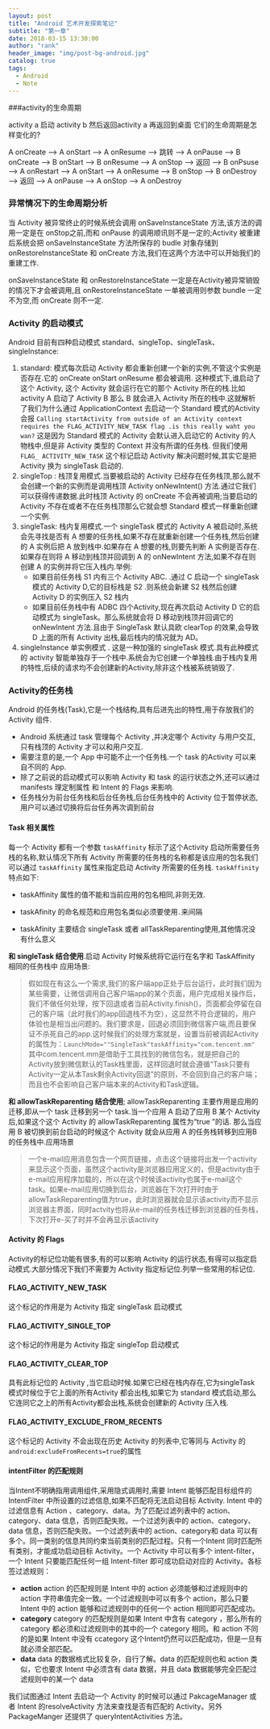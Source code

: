 ```yaml
---
layout: post
title: "Android 艺术开发探索笔记"
subtitle: "第一章"
date: 2018-03-15 13:30:00
author: "rank"
header_image: "img/post-bg-android.jpg"
catalog: true
tags:
  - Android
  - Note
---
```




###activity的生命周期

activity a 启动 activity b 然后返回activity a 再返回到桌面 它们的生命周期是怎样变化的?

A onCreate —> A onStart —> A onResume —> 跳转 —> A onPause —> B onCreate —> B onStart —> B onResume —> A onStop —> 返回 —> B onPsuse —>  A onRestart —>  A onStart —> A onResume —> B onStop —> B onDestroy —> 返回 —> A onPause —> A onStop —> A onDestroy

### 异常情况下的生命周期分析

当 Activity 被异常终止的时候系统会调用 onSaveInstanceState 方法,该方法的调用一定是在 onStop之前,而和 onPause 的调用顺讯则不是一定的;Activity 被重建后系统会把 onSaveInstanceState 方法所保存的 budle 对象存储到 onRestoreInstanceState 和 onCreate 方法,我们在这两个方法中可以开始我们的重建工作.

onSaveInstanceState 和 onRestoreInstanceState 一定是在Activity被异常销毁的情况下才会被调用,且 onRestoreInstanceState 一单被调用则参数 bundle 一定不为空,而 onCreate 则不一定.

### Activity 的启动模式

Android 目前有四种启动模式 standard、singleTop、singleTask、singleInstance:

1. standard: 模式每次启动 Activity 都会重新创建一个新的实例,不管这个实例是否存在.它的 onCreate  onStart onResume 都会被调用. 这种模式下,谁启动了这个 Activity, 这个 Activity 就会运行在它的那个 Activity 所在的栈.比如 activity A 启动了 Activity B 那么 B 就会进入 Activity 所在的栈中.这就解析了我们为什么通过 ApplicationContext 去启动一个 Standard 模式的Activity 会报 `Calling startActivity from outside of an Activity context requires the FLAG_ACTIVITY_NEW_TASK flag .is this really waht you wan?` 这是因为 Standard 模式的 Activity 会默认进入启动它的 Activity 的人物栈中,但是非 Activity 类型的 Context 并没有所谓的任务栈. 但我们使用 `FLAG_ ACTIVITY_NEW_TASK` 这个标记启动 Activity 解决问题时候,其实它是把 Activity 换为 singleTask 启动的.
2. singleTop :  栈顶复用模式.当要被启动的 Activity 已经存在任务栈顶,那么就不会创建一个新的实例而是调用栈顶 Activity onNewIntent() 方法.通过它我们可以获得传递数据.此时栈顶 Activity 的 onCreate 不会再被调用;当要启动的 Activity 不存在或者不在任务栈顶那么它就会想 Standard 模式一样重新创建一个实例.
3. singleTask: 栈内复用模式.一个 singleTask 模式的 Activity A 被启动时,系统会先寻找是否有 A 想要的任务栈,如果不存在就重新创建一个任务栈,然后创建的 A 实例后把 A 放到栈中.如果存在 A 想要的栈,则要先判断 A 实例是否存在.如果存在则将 A 移动到栈顶并回调到 A 的 onNewIntent 方法,如果不存在则创建 A 的实例并将它压入栈内.举例:
   - 如果目前任务栈 S1 内有三个 Activity ABC. .通过 C 启动一个 singleTask 模式的 Activity D,它的目标栈是 S2 .则系统会新建 S2 栈然后创建 Activity D 的实例压入 S2 栈内
   - 如果目前任务栈中有 ADBC 四个Activity,现在再次启动 Activity D 它的启动模式为 singleTask。那么系统就会将 D 移动到栈顶并回调它的 onNewIntent 方法.且由于 SingleTask 默认具欧 clearTop 的效果,会导致 D 上面的所有 Activity 出栈,最后栈内的情况就为 AD。
4. singleInstance 单实例模式 . 这是一种加强的 singleTask 模式.具有此种模式的 activity 智能单独存于一个栈中.系统会为它创建一个单独栈.由于栈内复用的特性,后续的请求均不会创建新的Activity,除非这个栈被系统销毁了.

### Activity的任务栈

Android 的任务栈(Task),它是一个栈结构,具有后进先出的特性,用于存放我们的 Activity 组件.

- Android 系统通过 task 管理每个 Activity ,并决定哪个 Activity 与用户交互,只有栈顶的 Activity 才可以和用户交互.  
- 需要注意的是,一个 App 中可能不止一个任务栈.一个 task 的Activity 可以来自不同的 App.
- 除了之前说的启动模式可以影响 Activity 和 task 的运行状态之外,还可以通过 manifests 理定制属性 和 Intent 的 Flags 来影响.
- 任务栈分为前台任务栈和后台任务栈,后台任务栈中的 Activity 位于暂停状态,用户可以通过切换将后台任务再次调到前台

#### Task 相关属性

每一个 Activity 都有一个参数 `taskAffinity` 标示了这个Activity 启动所需要任务栈的名称,默认情况下所有 Activity 所需要的任务栈的名称都是该应用的包名我们可以通过 `taskAffinity` 属性来指定启动 Activity 所需要的任务栈. `taskAffinity` 特点如下:

- taskAffinity 属性的值不能和当前应用的包名相同,非则无效.

- taskAfinity 的命名规范和应用包名类似必须要使用`.`来间隔

- taskAfinity 主要结合 singleTask 或者 allTaskReparenting使用,其他情况没有什么意义

**和 singleTask 结合使用**.启动 Activity 时候系统将它运行在名字和 TaskAffinity 相同的任务栈中 应用场景:

>假如现在有这么一个需求,我们的客户端app正处于后台运行，此时我们因为某些需要，让微信调用自己客户端app的某个页面，用户完成相关操作后，我们不做任何处理，按下回退或者当前Activity.finish()，页面都会停留在自己的客户端（此时我们的app回退栈不为空），这显然不符合逻辑的，用户体验也是相当出问题的。我们要求是，回退必须回到微信客户端,而且要保证不杀死自己的app.这时候我们的处理方案就是，设置当前被调起Activity的属性为：`LaunchMode=""SingleTask"taskAffinity="com.tencent.mm"` 其中com.tencent.mm是借助于工具找到的微信包名，就是把自己的Activity放到微信默认的Task栈里面，这样回退时就会遵循“Task只要有Activity一定从本Task剩余Activity回退”的原则，不会回到自己的客户端；而且也不会影响自己客户端本来的Activity和Task逻辑。

**和 allowTaskReparenting 结合使用**; allowTaskReparenting 主要作用是应用的迁移,即从一个 task 迁移到另一个 task.当一个应用 A 启动了应用 B 某个 Activity 后,如果这个这个 Activity 的 allowTaskReparenting 属性为“true ”的话. 那么当应用 B 被切换到前台启动的时候这个 Activity 就会从应用 A 的任务栈转移到应用B的任务栈中.应用场景

> 一个e-mail应用消息包含一个网页链接，点击这个链接将出发一个activity来显示这个页面，虽然这个activity是浏览器应用定义的，但是activity由于e-mail应用程序加载的，所以在这个时候该activity也属于e-mail这个task。如果e-mail应用切换到后台，浏览器在下次打开时由于allowTaskReparenting值为true，此时浏览器就会显示该activity而不显示浏览器主界面，同时actvity也将从e-mail的任务栈迁移到浏览器的任务栈，下次打开e-买了时并不会再显示该activity 

#### Activity 的 Flags

Activity的标记位功能有很多,有的可以影响 Activity 的运行状态,有得可以指定启动模式.大部分情况下我们不需要为 Activity 指定标记位.列举一些常用的标记位.

#### FLAG_ACTIVITY_NEW_TASK

这个标记的作用是为 Activity 指定 singleTask 启动模式

#### FLAG_ACTIVITY_SINGLE_TOP

这个标记的作用是为 Activity 指定 singleTop 启动模式

#### FLAG_ACTIVITY_CLEAR_TOP

具有此标记位的 Activity ,当它启动时候.如果它已经在栈内存在,它为singleTask 模式时候位于它上面的所有Activity 都会出栈,如果它为 standard 模式启动,那么它连同它之上的所有Activity都会出栈,系统会创建新的 Activity 压入栈.

#### FLAG_ACTIVITY_EXCLUDE_FROM_RECENTS

这个标记的 Activity 不会出现在历史 Activity 的列表中,它等同与 Activity 的 `android:excludeFromRecents=true`的属性

#### intentFilter 的匹配规则

当Intent不明确指用调用组件,采用隐式调用时,需要 Intent 能够匹配目标组件的 IntentFilter 中所设置的过滤信息,如果不匹配将无法启动目标 Activity. Intent 中的过滤信息有 Action 、category、data。为了匹配过滤列表中的 action、category、data 信息，否则匹配失败。一个过滤列表中的 action、category、data 信息，否则匹配失败。一个过滤列表中的 action、category和 data 可以有多个。同一类别的信息共同约束当前类别的匹配过程。只有一个Intent 同时匹配所有类别，才能成功启动目标 Activity。一个 Activity 中可以有多个 intent-filter，一个 Intent 只要能匹配任何一组 Intent-filter 即可成功启动对应的 Activity。各标签过滤规则：

- **action** action 的匹配规则是 Intent 中的 action 必须能够和过滤规则中的 action 字符串值完全一致。一个过滤规则中可以有多个 action，那么只要 Intent 中的 action 能够和过滤规则中的任何一个 action 相同即可匹配成功。
- **category** category 的匹配规则是如果 Intent 中含有 category ，那么所有的 category 都必须和过滤规则中的其中的一个 category 相同。和 action 不同的是如果 Intent 中没有 ccategory 这个Intent仍然可以匹配成功，但是一旦有就必须全部匹配。
- **data** data 的数据格式比较复杂，自行了解。data 的匹配规则也和 action 类似，它也要求 Intent 中必须含有 data 数据，并且 data 数据能够完全匹配过滤规则中的某一个 data 

我们试图通过 Intent 去启动一个 Activity 的时候可以通过 PakcageManager 或者 Intent 的resolveActivity 方法来查找是否有匹配的 Activity。另外PackageManger 还提供了 queryIntentActivities 方法。

